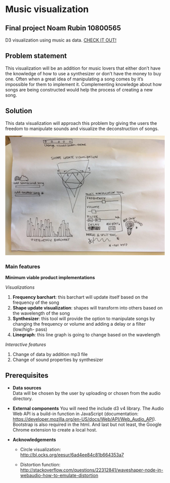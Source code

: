 # Music visualization 
## Final project Noam Rubin 10800565
D3 visualization using music as data.
[CHECK IT OUT!](https://noamrubin22.github.io/finalproject/)

## Problem statement
This visualization will be an addition for music lovers that either don’t have the knowledge of how to use a synthesizer or don’t have the money to buy one. Often when a great idea of manipulating a song comes by it’s impossible for them to implement it. Complementing knowledge about how songs are being constructed would help the process of creating a new song.

## Solution
This data visualization will approach this problem by giving the users the freedom to manipulate sounds and visualize the deconstruction of songs.

![](https://github.com/noamrubin22/finalproject/blob/master/doc/sketchy.jpg) 

### Main features
**Minimum viable product implementations**

 *Visualizations*
  1. **Frequency barchart**: this barchart will update itself based on the frequency of the song
  2. **Shape update visualization**: shapes will transform into others based on the wavelength of the song
  3. **Synthesizer**: this tool will provide the option to manipulate songs by changing the frequency or volume and adding a delay or a filter (low/high- pass)
  4. **Linegraph**: this line graph is going to change based on the wavelength

 *Interactive features*
  1. Change of data by addition mp3 file
  2. Change of sound properties by synthesizer
  
  
## Prerequisites
* **Data sources**  
  Data will be chosen by the user by uploading or chosen from the audio directory.
  
* **External components**
  You will need the include d3 v4 library. The Audio Web API is a build-in function in JavaScript (documentation: https://developer.mozilla.org/en-US/docs/Web/API/Web_Audio_API). Bootstrap is also required in the html. And last but not least, the Google Chrome extension to create a local host. 

* **Acknowledgements** 
  * Circle visualization: 
      http://bl.ocks.org/eesur/6ad4ee84c81b664353a7 

  * Distortion function:
      http://stackoverflow.com/questions/22312841/waveshaper-node-in-webaudio-how-to-emulate-distortion
   

